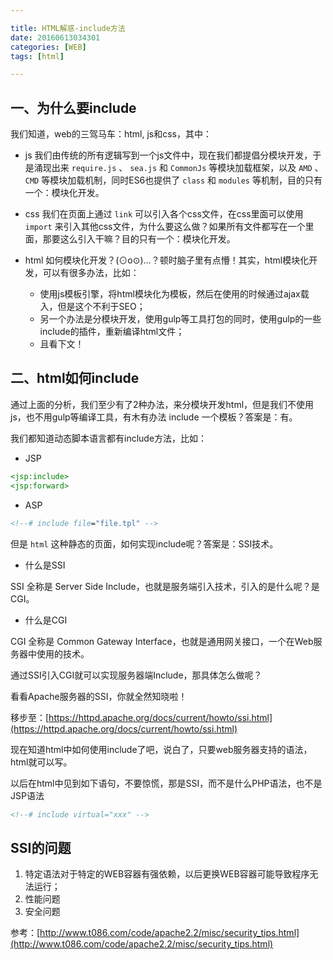 ```yaml
---

title: HTML解惑-include方法
date: 20160613034301
categories: [WEB]
tags: [html]

---
```


## 一、为什么要include

我们知道，web的三驾马车：html, js和css，其中：

* js 我们由传统的所有逻辑写到一个js文件中，现在我们都提倡分模块开发，于是涌现出来 `require.js` 、 `sea.js` 和 `CommonJs` 等模块加载框架，以及 `AMD` 、`CMD` 等模块加载机制，同时ES6也提供了 `class` 和 `modules` 等机制，目的只有一个：模块化开发。

* css 我们在页面上通过 `link` 可以引入各个css文件，在css里面可以使用 `import` 来引入其他css文件，为什么要这么做？如果所有文件都写在一个里面，那要这么引入干嘛？目的只有一个：模块化开发。

* html 如何模块化开发？(⊙o⊙)…？顿时脑子里有点懵！其实，html模块化开发，可以有很多办法，比如：
	* 使用js模板引擎，将html模块化为模板，然后在使用的时候通过ajax载入，但是这个不利于SEO；
	* 另一个办法是分模块开发，使用gulp等工具打包的同时，使用gulp的一些include的插件，重新编译html文件；
	* 且看下文！

## 二、html如何include

通过上面的分析，我们至少有了2种办法，来分模块开发html，但是我们不使用js，也不用gulp等编译工具，有木有办法 include 一个模板？答案是：有。

我们都知道动态脚本语言都有include方法，比如：

* JSP

```jsp
<jsp:include>
<jsp:forward>
```

* ASP

```asp
<!--# include file="file.tpl" -->
```

但是 `html` 这种静态的页面，如何实现include呢？答案是：SSI技术。

* 什么是SSI

SSI 全称是 Server Side Include，也就是服务端引入技术，引入的是什么呢？是CGI。

* 什么是CGI

CGI 全称是 Common Gateway Interface，也就是通用网关接口，一个在Web服务器中使用的技术。

通过SSI引入CGI就可以实现服务器端Include，那具体怎么做呢？

看看Apache服务器的SSI，你就全然知晓啦！

移步至：[https://httpd.apache.org/docs/current/howto/ssi.html](https://httpd.apache.org/docs/current/howto/ssi.html)

现在知道html中如何使用include了吧，说白了，只要web服务器支持的语法，html就可以写。

以后在html中见到如下语句，不要惊慌，那是SSI，而不是什么PHP语法，也不是JSP语法

```html
<!--# include virtual="xxx" -->
```

## SSI的问题

1. 特定语法对于特定的WEB容器有强依赖，以后更换WEB容器可能导致程序无法运行；
2. 性能问题
3. 安全问题

参考：[http://www.t086.com/code/apache2.2/misc/security_tips.html](http://www.t086.com/code/apache2.2/misc/security_tips.html)